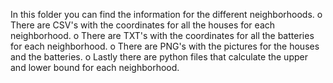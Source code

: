 In this folder you can find the information for the different neighborhoods.
o There are CSV's with the coordinates for all the houses for each neighborhood.
o There are TXT's with the coordinates for all the batteries for each neighborhood.
o There are PNG's with the pictures for the houses and the batteries.
o Lastly there are python files that calculate the upper and lower bound for each neighborhood.
